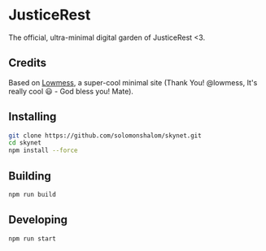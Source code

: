 # JusticeRest

The official, ultra-minimal digital garden of JusticeRest <3.

## Credits

Based on [Lowmess](https://lowmess.com), a super-cool minimal site (Thank You! @lowmess, It's really cool 😃 - God bless you! Mate).

## Installing

```bash
git clone https://github.com/solomonshalom/skynet.git
cd skynet
npm install --force
```

## Building

```bash
npm run build
```

## Developing

```bash
npm run start
```
